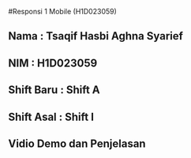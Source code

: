 #Responsi 1 Mobile (H1D023059)

## Nama         :  Tsaqif Hasbi Aghna Syarief
## NIM          :  H1D023059
## Shift Baru   : Shift A
## Shift Asal   : Shift I

## Vidio Demo dan Penjelasan
